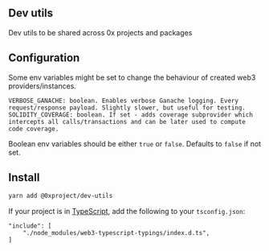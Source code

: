 ## Dev utils

Dev utils to be shared across 0x projects and packages

## Configuration

Some env variables might be set to change the behaviour of created web3 providers/instances.

```
VERBOSE_GANACHE: boolean. Enables verbose Ganache logging. Every request/response payload. Slightly slower, but useful for testing.
SOLIDITY_COVERAGE: boolean. If set - adds coverage subprovider which intercepts all calls/transactions and can be later used to compute code coverage.
```

Boolean env variables should be either `true` or `false`. Defaults to `false` if not set.

## Install

```bash
yarn add @0xproject/dev-utils
```

If your project is in [TypeScript](https://www.typescriptlang.org/), add the following to your `tsconfig.json`:

```
"include": [
    "./node_modules/web3-typescript-typings/index.d.ts",
]
```
